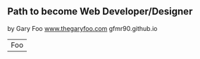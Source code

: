 ## Path to become Web Developer/Designer

by Gary Foo
www.thegaryfoo.com
gfmr90.github.io

<table>
    <tr>
        <td>Foo</td>
    </tr>
</table>